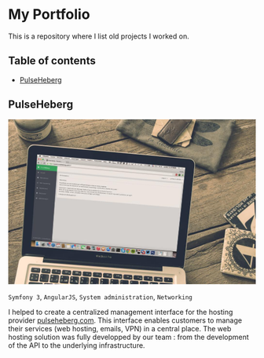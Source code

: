 # My Portfolio

This is a repository where I list old projects I worked on.

## Table of contents

* [PulseHeberg](#pulseheberg)

## PulseHeberg

![PulseHeberg](img/pulseheberg.jpg)

`Symfony 3`, `AngularJS`, `System administration`, `Networking`

I helped to create a centralized management interface for the hosting provider [pulseheberg.com](https://pulseheberg.com).
This interface enables customers to manage their services (web hosting, emails, VPN) in a central place.
The web hosting solution was fully developped by our team : from the development of the API to the underlying infrastructure.

